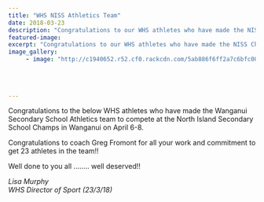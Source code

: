 ```yaml
---
title: "WHS NISS Athletics Team"
date: 2018-03-23
description: "Congratulations to our WHS athletes who have made the NISS Champs Athletics Team..."
featured-image: 
excerpt: "Congratulations to our WHS athletes who have made the NISS Champs Athletics Team."
image_gallery:
	 - image: "http://c1940652.r52.cf0.rackcdn.com/5ab886f6ff2a7c6bfc000f97/Students-going-to-NISS-champs-in-April.jpg"
	
	
	
	
---
```


<p><span>Congratulations to the below WHS athletes who have made the Wanganui Secondary School Athletics team to compete at the North Island Secondary School Champs in Wanganui on April 6-8.&nbsp;</span></p>
<p><span>Congratulations to coach Greg Fromont for all your work and commitment to get 23 athletes in the team!! </span></p>
<p><span>Well done to you all ........ well deserved!!</span></p>
<p><em>Lisa Murphy</em><br /><em>WHS Director of Sport (23/3/18)</em></p>

